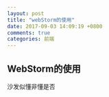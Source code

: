 ```yaml
---
layout: post
title: "webStorm的使用"
date: 2017-09-03 14:09:19 +0800
comments: true
categories: 前端
---
```


## WebStorm的使用


沙发似懂非懂是否